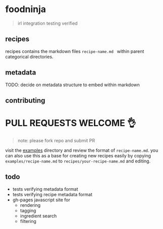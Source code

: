 # foodninja

>
> irl integration testing verified
>


## recipes

recipes contains the markdown files `recipe-name.md ` within parent categorical directories.


## metadata

TODO: decide on metadata structure to embed within markdown


## contributing


# PULL REQUESTS WELCOME :ok_hand:

> note: please fork repo and submit PR


visit the [examples](../examples/) directory and review the format of `recipe-name.md`. you can also use this as a base for creating new recipes easily by copying `examples/recipe-name.md` to `recipes/your-recipe-name.md` and editing. 


## todo

* tests verifying metadata format
* tests verifying recipe metadata format
* gh-pages javascript site for 
  * rendering
  * tagging
  * ingredient search
  * filtering
